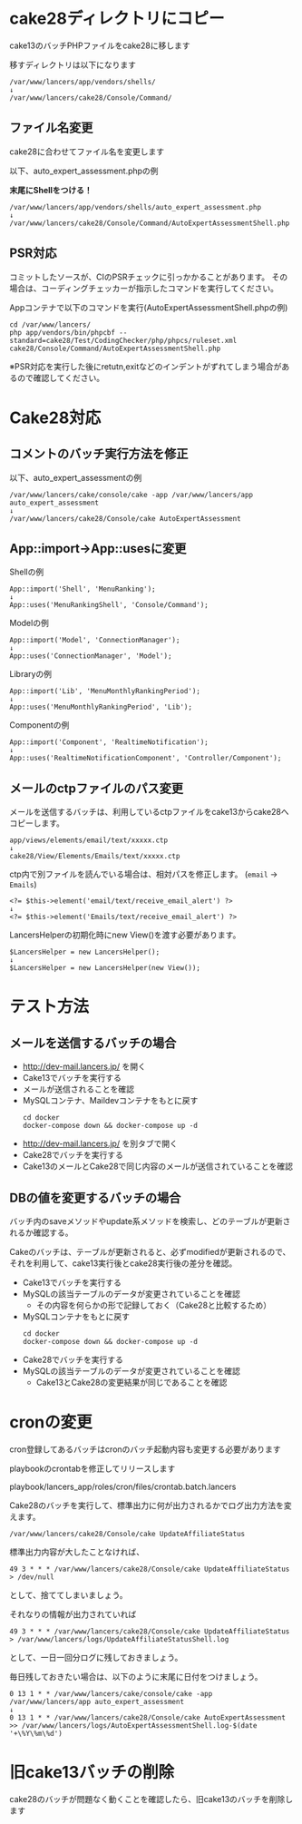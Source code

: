 # cake28ディレクトリにコピー

cake13のバッチPHPファイルをcake28に移します

移すディレクトリは以下になります
```
/var/www/lancers/app/vendors/shells/
↓
/var/www/lancers/cake28/Console/Command/
```

## ファイル名変更

cake28に合わせてファイル名を変更します

以下、auto_expert_assessment.phpの例

**末尾にShellをつける！**

```
/var/www/lancers/app/vendors/shells/auto_expert_assessment.php
↓
/var/www/lancers/cake28/Console/Command/AutoExpertAssessmentShell.php
```

## PSR対応

コミットしたソースが、CIのPSRチェックに引っかかることがあります。
その場合は、コーディングチェッカーが指示したコマンドを実行してください。

Appコンテナで以下のコマンドを実行(AutoExpertAssessmentShell.phpの例)
```
cd /var/www/lancers/
php app/vendors/bin/phpcbf --standard=cake28/Test/CodingChecker/php/phpcs/ruleset.xml cake28/Console/Command/AutoExpertAssessmentShell.php
```

※PSR対応を実行した後にretutn,exitなどのインデントがずれてしまう場合があるので確認してください。


# Cake28対応

## コメントのバッチ実行方法を修正

以下、auto_expert_assessmentの例

```
/var/www/lancers/cake/console/cake -app /var/www/lancers/app auto_expert_assessment
↓
/var/www/lancers/cake28/Console/cake AutoExpertAssessment
```

## App::import→App::usesに変更

Shellの例
```
App::import('Shell', 'MenuRanking');
↓
App::uses('MenuRankingShell', 'Console/Command');
```

Modelの例
```
App::import('Model', 'ConnectionManager');
↓
App::uses('ConnectionManager', 'Model');
```

Libraryの例
```
App::import('Lib', 'MenuMonthlyRankingPeriod');
↓
App::uses('MenuMonthlyRankingPeriod', 'Lib');
```

Componentの例
```
App::import('Component', 'RealtimeNotification');
↓
App::uses('RealtimeNotificationComponent', 'Controller/Component');
```

## メールのctpファイルのパス変更
メールを送信するバッチは、利用しているctpファイルをcake13からcake28へコピーします。
```
app/views/elements/email/text/xxxxx.ctp
↓
cake28/View/Elements/Emails/text/xxxxx.ctp
```

ctp内で別ファイルを読んでいる場合は、相対パスを修正します。 (`email` → `Emails`)
```
<?= $this->element('email/text/receive_email_alert') ?>
↓
<?= $this->element('Emails/text/receive_email_alert') ?>
```

LancersHelperの初期化時にnew View()を渡す必要があります。
```
$LancersHelper = new LancersHelper();
↓
$LancersHelper = new LancersHelper(new View());
```

# テスト方法

## メールを送信するバッチの場合

- http://dev-mail.lancers.jp/ を開く
- Cake13でバッチを実行する
- メールが送信されることを確認
- MySQLコンテナ、Maildevコンテナをもとに戻す
  ```
  cd docker
  docker-compose down && docker-compose up -d
  ```
- http://dev-mail.lancers.jp/ を別タブで開く
- Cake28でバッチを実行する
- Cake13のメールとCake28で同じ内容のメールが送信されていることを確認

## DBの値を変更するバッチの場合

バッチ内のsaveメソッドやupdate系メソッドを検索し、どのテーブルが更新されるか確認する。

Cakeのバッチは、テーブルが更新されると、必ずmodifiedが更新されるので、それを利用して、cake13実行後とcake28実行後の差分を確認。

- Cake13でバッチを実行する
- MySQLの該当テーブルのデータが変更されていることを確認
  - その内容を何らかの形で記録しておく（Cake28と比較するため）
- MySQLコンテナをもとに戻す
  ```
  cd docker
  docker-compose down && docker-compose up -d
  ```
- Cake28でバッチを実行する
- MySQLの該当テーブルのデータが変更されていることを確認
  - Cake13とCake28の変更結果が同じであることを確認

# cronの変更

cron登録してあるバッチはcronのバッチ起動内容も変更する必要があります

playbookのcrontabを修正してリリースします

playbook/lancers_app/roles/cron/files/crontab.batch.lancers

Cake28のバッチを実行して、標準出力に何が出力されるかでログ出力方法を変えます。
```
/var/www/lancers/cake28/Console/cake UpdateAffiliateStatus
```

標準出力内容が大したことなければ、
```
49 3 * * * /var/www/lancers/cake28/Console/cake UpdateAffiliateStatus > /dev/null
```
として、捨ててしまいましょう。

それなりの情報が出力されていれば
```
49 3 * * * /var/www/lancers/cake28/Console/cake UpdateAffiliateStatus > /var/www/lancers/logs/UpdateAffiliateStatusShell.log
```
として、一日一回分ログに残しておきましょう。

毎日残しておきたい場合は、以下のように末尾に日付をつけましょう。
```
0 13 1 * * /var/www/lancers/cake/console/cake -app /var/www/lancers/app auto_expert_assessment
↓
0 13 1 * * /var/www/lancers/cake28/Console/cake AutoExpertAssessment >> /var/www/lancers/logs/AutoExpertAssessmentShell.log-$(date '+\%Y\%m\%d')
```

# 旧cake13バッチの削除

cake28のバッチが問題なく動くことを確認したら、旧cake13のバッチを削除します
